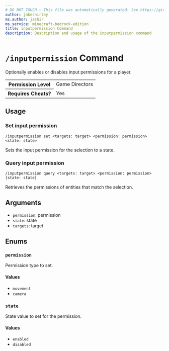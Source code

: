 ```yaml
---
# DO NOT TOUCH — This file was automatically generated. See https://github.com/mojang/minecraftapidocsgenerator to modify descriptions, examples, etc.
author: jakeshirley
ms.author: jashir
ms.service: minecraft-bedrock-edition
title: inputpermission Command
description: Description and usage of the inputpermission command
---
```

# `/inputpermission` Command
Optionally enables or disables input permissions for a player.

<table>
  <tr>
    <th>Permission Level</th>
    <td>Game Directors</td>
  </tr>
  <tr>
    <th>Requires Cheats?</th>
    <td>Yes</td>
  </tr>
</table>

## Usage
### Set input permission
`/inputpermission set <targets: target> <permission: permission> <state: state>`

Sets the input permission for the selection to a state.

### Query input permission
`/inputpermission query <targets: target> <permission: permission> [state: state]`

Retrieves the permissions of entities that match the selection.

## Arguments
- `permission`: permission
- `state`: state
- `targets`: target

## Enums
### `permission`
Permission type to set.

#### Values
- `movement`
- `camera`

### `state`
State value to set for the permission.

#### Values
- `enabled`
- `disabled`
